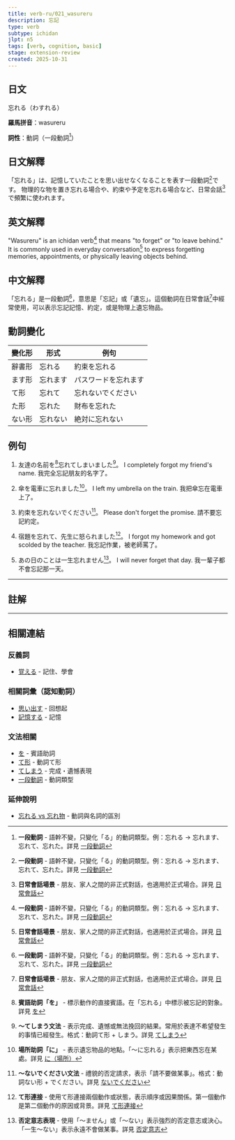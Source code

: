 ```yaml
---
title: verb-ru/021_wasureru
description: 忘記
type: verb
subtype: ichidan
jlpt: n5
tags: [verb, cognition, basic]
stage: extension-review
created: 2025-10-31
---
```


## 日文
忘れる（わすれる）

**羅馬拼音**：wasureru

**詞性**：動詞（一段動詞[^ichidan]）

## 日文解釋

「忘れる」は、記憶していたことを思い出せなくなることを表す一段動詞[^ichidan]です。
物理的な物を置き忘れる場合や、約束や予定を忘れる場合など、日常会話[^casual]で頻繁に使われます。

## 英文解釋

"Wasureru" is an ichidan verb[^ichidan] that means "to forget" or "to leave behind."
It is commonly used in everyday conversation[^casual] to express forgetting memories, appointments, or physically leaving objects behind.

## 中文解釋

「忘れる」是一段動詞[^ichidan]，意思是「忘記」或「遺忘」。這個動詞在日常會話[^casual]中經常使用，可以表示忘記記憶、約定，或是物理上遺忘物品。

## 動詞變化

| 變化形 | 形式 | 例句 |
|--------|------|------|
| 辭書形 | 忘れる | 約束を忘れる |
| ます形 | 忘れます | パスワードを忘れます |
| て形 | 忘れて | 忘れないでください |
| た形 | 忘れた | 財布を忘れた |
| ない形 | 忘れない | 絶対に忘れない |

## 例句

1. 友達の名前を[^wo]忘れてしまいました[^te-shimau]。
   I completely forgot my friend's name.
   我完全忘記朋友的名字了。

2. 傘を電車に忘れました[^place-ni]。
   I left my umbrella on the train.
   我把傘忘在電車上了。

3. 約束を忘れないでください[^nai-de-kudasai]。
   Please don't forget the promise.
   請不要忘記約定。

4. 宿題を忘れて、先生に怒られました[^te-form-sequence]。
   I forgot my homework and got scolded by the teacher.
   我忘記作業，被老師罵了。

5. あの日のことは一生忘れません[^negative-will]。
   I will never forget that day.
   我一輩子都不會忘記那一天。

---

## 註解

[^ichidan]: **一段動詞** - 語幹不變，只變化「る」的動詞類型。例：忘れる → 忘れます、忘れて、忘れた。詳見 [一段動詞](../grammar/verb-types/ichidan.md)

[^casual]: **日常會話場景** - 朋友、家人之間的非正式對話，也適用於正式場合。詳見 [日常會話](../context/casual-conversation.md)

[^wo]: **賓語助詞「を」** - 標示動作的直接賓語。在「忘れる」中標示被忘記的對象。詳見 [を](../particle/wo.md)

[^te-shimau]: **〜てしまう文法** - 表示完成、遺憾或無法挽回的結果。常用於表達不希望發生的事情已經發生。格式：動詞て形 + しまう。詳見 [てしまう](../grammar/te-shimau.md)

[^place-ni]: **場所助詞「に」** - 表示遺忘物品的地點。「〜に忘れる」表示把東西忘在某處。詳見 [に（場所）](../particle/ni-location.md)

[^nai-de-kudasai]: **〜ないでください文法** - 禮貌的否定請求，表示「請不要做某事」。格式：動詞ない形 + でください。詳見 [ないでください](../grammar/nai-de-kudasai.md)

[^te-form-sequence]: **て形連接** - 使用て形連接兩個動作或狀態，表示順序或因果關係。第一個動作是第二個動作的原因或背景。詳見 [て形連接](../grammar/te-form-connection.md)

[^negative-will]: **否定意志表現** - 使用「〜ません」或「〜ない」表示強烈的否定意志或決心。「一生〜ない」表示永遠不會做某事。詳見 [否定意志](../grammar/negative-will.md)

---

## 相關連結

### 反義詞
- [覚える](022_oboeru.md) - 記住、學會

### 相關詞彙（認知動詞）
- [思い出す](../verb-u/omoidasu.md) - 回想起
- [記憶する](../verb-irr/kiokusuru.md) - 記憶

### 文法相關
- [を](../particle/wo.md) - 賓語助詞
- [て形](../grammar/te-form.md) - 動詞て形
- [てしまう](../grammar/te-shimau.md) - 完成・遺憾表現
- [一段動詞](../grammar/verb-types/ichidan.md) - 動詞類型

### 延伸說明
- [忘れる vs 忘れ物](../extension/comparison/wasureru-wasuremono.md) - 動詞與名詞的區別
